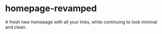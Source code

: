 # homepage-revamped
A fresh new homepage with all your links, while continuing to look minimal and clean.
